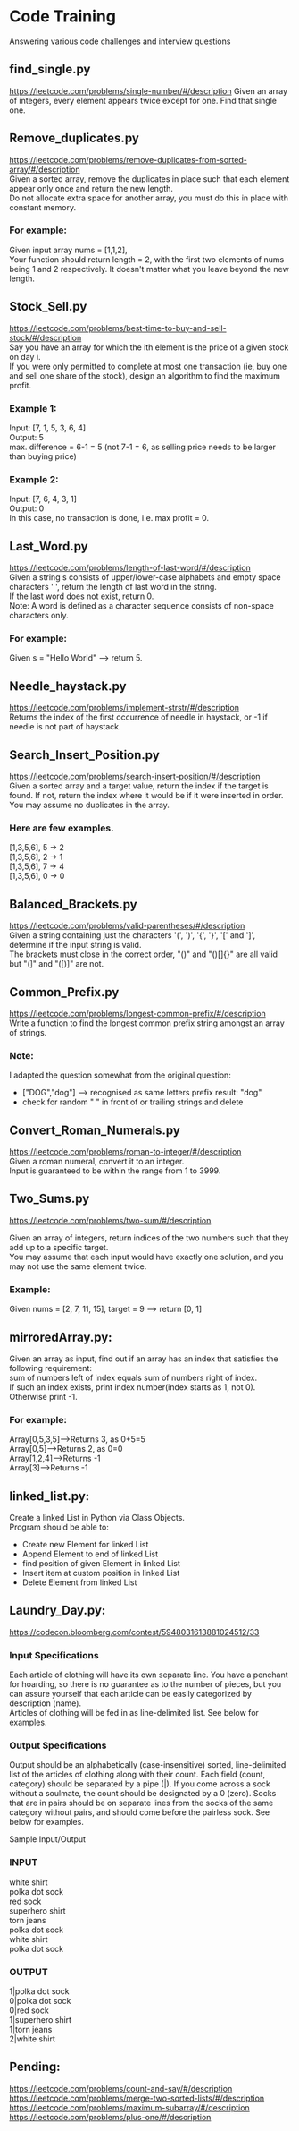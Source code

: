 # Code Training
Answering various code challenges and interview questions

## find_single.py
https://leetcode.com/problems/single-number/#/description
Given an array of integers, every element appears twice except for one. Find that single one.

## Remove_duplicates.py
https://leetcode.com/problems/remove-duplicates-from-sorted-array/#/description  
Given a sorted array, remove the duplicates in place such that each element appear only once and return the new length.  
Do not allocate extra space for another array, you must do this in place with constant memory.  
### For example:
Given input array nums = [1,1,2],  
Your function should return length = 2, with the first two elements of nums being 1 and 2 respectively. It doesn't matter what you leave beyond the new length.  

## Stock_Sell.py
https://leetcode.com/problems/best-time-to-buy-and-sell-stock/#/description  
Say you have an array for which the ith element is the price of a given stock on day i.  
If you were only permitted to complete at most one transaction (ie, buy one and sell one share of the stock), design an algorithm to find the maximum profit.  

### Example 1:
Input: [7, 1, 5, 3, 6, 4]  
Output: 5  
max. difference = 6-1 = 5 (not 7-1 = 6, as selling price needs to be larger than buying price)  

### Example 2:
Input: [7, 6, 4, 3, 1]  
Output: 0  
In this case, no transaction is done, i.e. max profit = 0.  

## Last_Word.py
https://leetcode.com/problems/length-of-last-word/#/description  
Given a string s consists of upper/lower-case alphabets and empty space characters ' ', return the length of last word in the string.  
If the last word does not exist, return 0.  
Note: A word is defined as a character sequence consists of non-space characters only.  

### For example: 
Given s = "Hello World" --> return 5.  

## Needle_haystack.py
https://leetcode.com/problems/implement-strstr/#/description  
Returns the index of the first occurrence of needle in haystack, or -1 if needle is not part of haystack.  

## Search_Insert_Position.py
https://leetcode.com/problems/search-insert-position/#/description  
Given a sorted array and a target value, return the index if the target is found. If not, return the index where it would be if it were inserted in order.  
You may assume no duplicates in the array.  

### Here are few examples.  
[1,3,5,6], 5 → 2  
[1,3,5,6], 2 → 1  
[1,3,5,6], 7 → 4  
[1,3,5,6], 0 → 0  

## Balanced_Brackets.py
https://leetcode.com/problems/valid-parentheses/#/description  
Given a string containing just the characters '(', ')', '{', '}', '[' and ']', determine if the input string is valid.  
The brackets must close in the correct order, "()" and "()[]{}" are all valid but "(]" and "([)]" are not.  

## Common_Prefix.py
https://leetcode.com/problems/longest-common-prefix/#/description  
Write a function to find the longest common prefix string amongst an array of strings.  
### Note:  
I adapted the question somewhat from the original question:  
+ ["DOG","dog"] --> recognised as same letters prefix result: "dog"
+ check for random " " in front of or trailing strings and delete


## Convert_Roman_Numerals.py
https://leetcode.com/problems/roman-to-integer/#/description  
Given a roman numeral, convert it to an integer.  
Input is guaranteed to be within the range from 1 to 3999.  

## Two_Sums.py
https://leetcode.com/problems/two-sum/#/description

Given an array of integers, return indices of the two numbers such that they add up to a specific target.  
You may assume that each input would have exactly one solution, and you may not use the same element twice.  

### Example:
Given nums = [2, 7, 11, 15], target = 9 --> return [0, 1]

## mirroredArray.py:

Given an array as input, find out if an array has an index that satisfies the following requirement:  
sum of numbers left of index equals sum of numbers right of index.  
If such an index exists, print index number(index starts as 1, not 0). Otherwise print -1.  

### For example:

Array[0,5,3,5]-->Returns 3, as 0+5=5  
Array[0,5]-->Returns 2, as 0=0  
Array[1,2,4]-->Returns -1  
Array[3]-->Returns -1  

## linked_list.py:

Create a linked List in Python via Class Objects.  
Program should be able to:  

+ Create new Element for linked List
+ Append Element to end of linked List
+ find position of given Element in linked List
+ Insert item at custom position in linked List
+ Delete Element from linked List

## Laundry_Day.py:
https://codecon.bloomberg.com/contest/5948031613881024512/33

### Input Specifications

Each article of clothing will have its own separate line. You have a penchant for hoarding, so there is no guarantee as to the number of pieces, but you can assure yourself that each article can be easily categorized by description (name).  
Articles of clothing will be fed in as line-delimited list. See below for examples.  

### Output Specifications

Output should be an alphabetically (case-insensitive) sorted, line-delimited list of the articles of clothing along with their count. Each field (count, category) should be separated by a pipe (|). If you come across a sock without a soulmate, the count should be designated by a 0 (zero). Socks that are in pairs should be on separate lines from the socks of the same category without pairs, and should come before the pairless sock. See below for examples.

Sample Input/Output

### INPUT
white shirt    
polka dot sock    
red sock  
superhero shirt  
torn jeans  
polka dot sock  
white shirt  
polka dot sock  


### OUTPUT
1|polka dot sock  
0|polka dot sock    
0|red sock  
1|superhero shirt  
1|torn jeans  
2|white shirt  


## Pending:
https://leetcode.com/problems/count-and-say/#/description  
https://leetcode.com/problems/merge-two-sorted-lists/#/description  
https://leetcode.com/problems/maximum-subarray/#/description  
https://leetcode.com/problems/plus-one/#/description  
